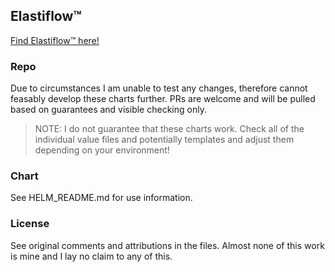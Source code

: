 ## Elastiflow&trade;

[Find Elastiflow&trade; here!](https://github.com/robcowart/elastiflow)

### Repo

Due to circumstances I am unable to test any changes, therefore cannot feasably develop these charts further. PRs are welcome and will be pulled based on guarantees and visible checking only.

> NOTE: I do not guarantee that these charts work. Check all of the individual value files and potentially templates and adjust them depending on your environment!

### Chart

See HELM_README.md for use information.

### License

See original comments and attributions in the files. Almost none of this work is mine and I lay no claim to any of this.
